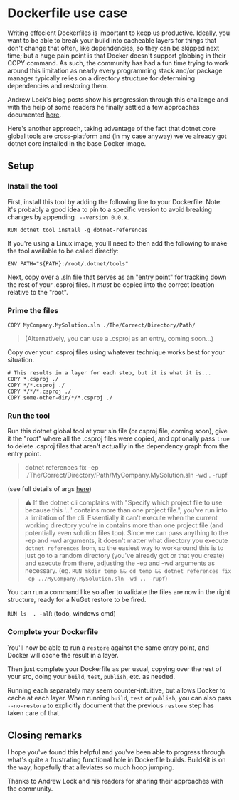 # Dockerfile use case

Writing effecient Dockerfiles is important to keep us productive. Ideally, you want to be able to break your build into cacheable layers for things that don't change that often, like dependencies, so they can be skipped next time; but a huge pain point is that Docker doesn't support globbing in their COPY command. As such, the community has had a fun time trying to work around this limitation as nearly every programming stack and/or package manager typically relies on a directory structure for determining dependencies and restoring them.  

Andrew Lock's blog posts show his progression through this challenge and with the help of some readers he finally settled a few approaches documented 
[here](https://andrewlock.net/optimising-asp-net-core-apps-in-docker-avoiding-manually-copying-csproj-files-part-2/).

Here's another approach, taking advantage of the fact that dotnet core global tools are cross-platform and (in my case anyway) we've already got dotnet core installed in the base Docker image.

## Setup

### Install the tool
First, install this tool by adding the following line to your Dockerfile.
Note: it's probably a good idea to pin to a specific version to avoid breaking changes by appending ` --version 0.0.x`.

`RUN dotnet tool install -g dotnet-references`

If you're using a Linux image, you'll need to then add the following to make the tool available to be called directly:

`ENV PATH="${PATH}:/root/.dotnet/tools"`

Next, copy over a .sln file that serves as an "entry point" for tracking down the rest of your .csproj files. It *must* be copied into the correct location relative to the "root".

### Prime the files
`COPY MyCompany.MySolution.sln ./The/Correct/Directory/Path/`

> (Alternatively, you can use a .csproj as an entry, coming soon...)

Copy over your .csproj files using whatever technique works best for your situation.

```
# This results in a layer for each step, but it is what it is...
COPY *.csproj ./
COPY */*.csproj ./
COPY */*/*.csproj ./
COPY some-other-dir/*/*.csproj ./
```

### Run the tool
Run this dotnet global tool at your sln file (or csproj file, coming soon), give it the "root" where all the .csproj files were copied, and optionally pass `true` to delete .csproj files that aren't actuallly in the dependency graph from the entry point.
> dotnet references fix -ep ./The/Correct/Directory/Path/MyCompany.MySolution.sln -wd . -rupf

(see full details of args [here](../README.md))

> :warning: If the dotnet cli complains with "Specify which project file to use because this '...' contains more than one project file.", you've run into a limitation of the cli. Essentially it can't execute when the current working directory you're in contains more than one project file (and potentially even solution files too). Since we can pass anything to the -ep and -wd arguments, it doesn't matter what directory you execute `dotnet references` from, so the easiest way to workaround this is to just go to a random directory (you've already got or that you create) and execute from there, adjusting the -ep and -wd arguments as necessary. (eg. `RUN mkdir temp && cd temp && dotnet references fix -ep ../MyCompany.MySolution.sln -wd .. -rupf`)

You can run a command like so after to validate the files are now in the right structure, ready for a NuGet restore to be fired.

`RUN ls  . -alR`
(todo, windows cmd)

### Complete your Dockerfile

You'll now be able to run a `restore` against the same entry point, and Docker will cache the result in a layer.

Then just complete your Dockerfile as per usual, copying over the rest of your src, doing your `build`, `test`, `publish`, etc. as needed. 

Running each separately may seem counter-intuitive, but allows Docker to cache at each layer. When running `build`, `test` or `publish`, you can also pass `--no-restore` to explicitly document that the previous `restore` step has taken care of that. 

## Closing remarks

I hope you've found this helpful and you've been able to progress through what's quite a frustrating functional hole in Dockerfile builds. BuildKit is on the way, hopefully that alleviates so much hoop jumping.

Thanks to Andrew Lock and his readers for sharing their approaches with the community. 
